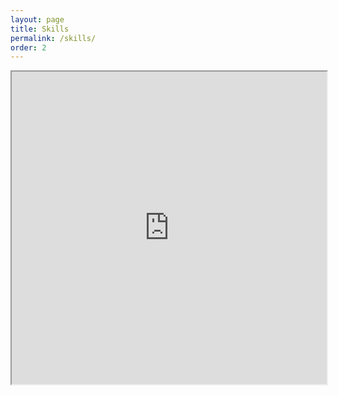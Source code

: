 ```yaml
---
layout: page
title: Skills
permalink: /skills/
order: 2
---
```


<iframe src="https://tancre.github.io/skills_graph/" style="width: 100%; height: 500px;"></iframe>